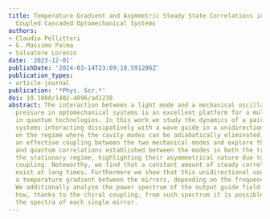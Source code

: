 ```yaml
---
title: Temperature Gradient and Asymmetric Steady State Correlations in Dissipatively
  Coupled Cascaded Optomechanical Systems
authors:
- Claudio Pellitteri
- G. Massimo Palma
- Salvatore Lorenzo
date: '2023-12-01'
publishDate: '2024-03-14T23:09:10.591286Z'
publication_types:
- article-journal
publication: '*Phys. Scr.*'
doi: 10.1088/1402-4896/ad1238
abstract: The interaction between a light mode and a mechanical oscillator via radiation
  pressure in optomechanical systems is an excellent platform for a multitude of applications
  in quantum technologies. In this work we study the dynamics of a pair of optomechanical
  systems interacting dissipatively with a wave guide in a unidirectional way. Focusing
  on the regime where the cavity modes can be adiabatically eliminated, we derive
  an effective coupling between the two mechanical modes and explore the classical
  and quantum correlations established between the modes in both the transient and
  the stationary regime, highlighting their asymmmetrical nature due to the unidirectional
  coupling. Noteworthy, we find that a constant amount of steady correlations can
  exist at long times. Furthermore we show that this unidirectional coupling establishes
  a temperature gradient between the mirrors, depending on the frequencies' detuning.
  We additionally analyze the power spectrum of the output guide field and we show
  how, thanks to the chiral coupling, from such spectrum it is possible to reconstruct
  the spectra of each single mirror.
---
```

